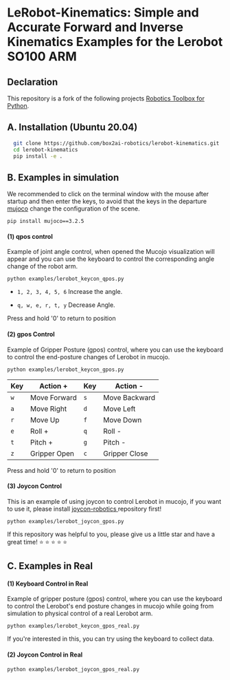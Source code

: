 
# LeRobot-Kinematics: Simple and Accurate Forward and Inverse Kinematics Examples for the Lerobot SO100 ARM

## Declaration

This repository is a fork of the following projects [Robotics Toolbox for Python](https://github.com/petercorke/robotics-toolbox-python).

## A. Installation (Ubuntu 20.04)

```bash
  git clone https://github.com/box2ai-robotics/lerobot-kinematics.git
  cd lerobot-kinematics
  pip install -e .
```

## B. Examples in simulation

We recommended to click on the terminal window with the mouse after startup and then enter the keys, to avoid that the keys in the departure [mujoco](https://github.com/google-deepmind/mujoco) change the configuration of the scene.

```shell
pip install mujoco==3.2.5
```

#### (1) qpos control

Example of joint angle control, when opened the Mucojo visualization will appear and you can use the keyboard to control the corresponding angle change of the robot arm.

```shell
python examples/lerobot_keycon_qpos.py
```

- ``1, 2, 3, 4, 5, 6`` Increase the angle.

- ``q, w, e, r, t, y`` Decrease Angle.

Press and hold '0' to return to position


#### (2) gpos Control

Example of Gripper Posture (gpos) control, where you can use the keyboard to control the end-posture changes of Lerobot in mucojo.

```shell
python examples/lerobot_keycon_gpos.py
```

| Key | Action +            | Key | Action -            |
|-----|---------------------|-----|---------------------|
| `w` | Move Forward        | `s` | Move Backward       |
| `a` | Move Right          | `d` | Move Left           |
| `r` | Move Up             | `f` | Move Down           |
| `e` | Roll +              | `q` | Roll -              |
| `t` | Pitch +             | `g` | Pitch -             |
| `z` | Gripper Open        | `c` | Gripper Close       |

Press and hold '0' to return to position


#### (3) Joycon Control

This is an example of using joycon to control Lerobot in mucojo, if you want to use it, please install [joycon-robotics
](https://github.com/box2ai-robotics/joycon-robotics) repository first!

```shell
python examples/lerobot_joycon_gpos.py
```

<!-- #### (4) Genesis IK Control

Example of Gripper Posture (gpos) control based on the Genesis positive inverse kinematics library.

First, if you want try this, you need install the genesis repo:
```shell
pip install genesis-world
```

```shell
python examples/lerobot_genesis.py
``` -->

If this repository was helpful to you, please give us a little star and have a great time! ⭐ ⭐ ⭐ ⭐ ⭐

## C. Examples in Real

#### (1) Keyboard Control in Real

Example of gripper posture (gpos) control, where you can use the keyboard to control the Lerobot's end posture changes in mucojo while going from simulation to physical control of a real Lerobot arm.

```shell
python examples/lerobot_keycon_gpos_real.py
```

If you're interested in this, you can try using the keyboard to collect data.

#### (2) Joycon Control in Real

```shell
python examples/lerobot_joycon_gpos_real.py
```
